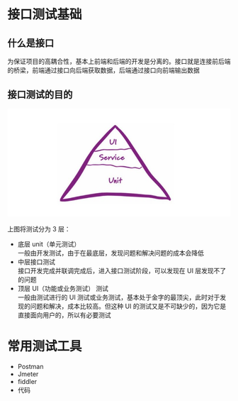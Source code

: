 # 接口测试基础

## 什么是接口

为保证项目的高耦合性，基本上前端和后端的开发是分离的。接口就是连接前后端的桥梁，前端通过接口向后端获取数据，后端通过接口向前端输出数据

## 接口测试的目的

![test](images/test.jpg)

上图将测试分为 3 层：
+ 底层 unit（单元测试）  
  一般由开发测试，由于在最底层，发现问题和解决问题的成本会降低
+ 中层接口测试  
  接口开发完成并联调完成后，进入接口测试阶段，可以发现在 UI 层发现不了的问题
+ 顶层 UI（功能或业务测试） 测试  
  一般由测试进行的 UI 测试或业务测试，基本处于金字的最顶尖，此时对于发现的问题和解决，成本比较高。但这种 UI 的测试又是不可缺少的，因为它是直接面向用户的，所以有必要测试

# 常用测试工具

+ Postman
+ Jmeter
+ fiddler
+ 代码